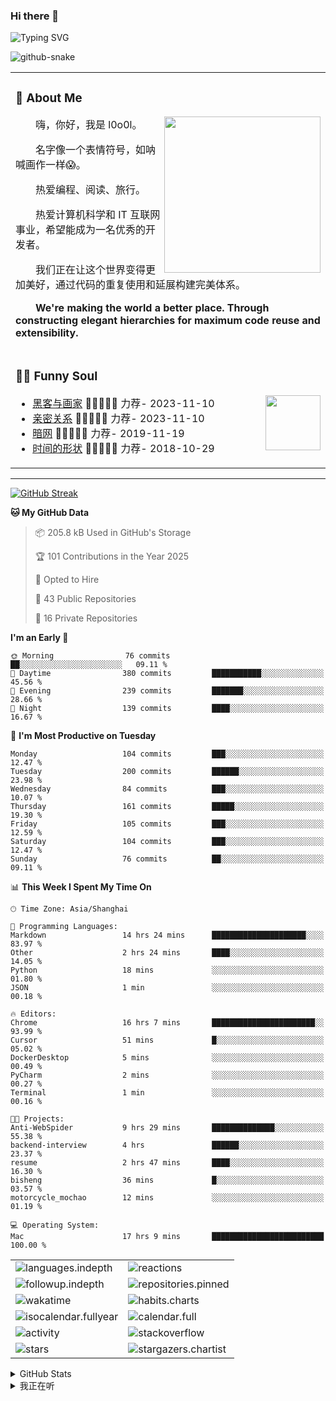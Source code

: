 ### Hi there 👋

![Typing SVG](https://readme-typing-svg.demolab.com?font=Fira+Code&pause=1000&color=0081FF&center=true&vCenter=true&random=false&width=435&lines=Full+Stack+Web+Developer;Always+learning+new+things%EF%BC%81)

[//]: # (![暗色]&#40;https://raw.githubusercontent.com/ol0o0lo/ol0o0lo/output/github-contribution-grid-snake-dark.svg&#41;)

[//]: # (![暗色]&#40;https://raw.githubusercontent.com/ol0o0lo/ol0o0lo/output/github-contribution-grid-snake-dark.svg&#41;)

<picture>
  <source media="(prefers-color-scheme: dark)" srcset="https://cdn.jsdelivr.net/gh/ol0o0lo/ol0o0lo@output/github-contribution-grid-snake-dark.svg" />
  <source media="(prefers-color-scheme: light)" srcset="https://cdn.jsdelivr.net/gh/ol0o0lo/ol0o0lo@output/github-contribution-grid-snake.svg" />
  <img alt="github-snake" src="github-snake.svg" />
</picture>


<table>

<tr><td>

### 🤺 About Me

<img align="right" width="250" src="https://spotify-github-profile.kittinanx.com/api/view.svg?uid=317lj6ke5g24u5s4ltvl352v5daa&cover_image=true&theme=natemoo-re&show_offline=false&background_color=121212&interchange=true&bar_color=53b14f&bar_color_cover=true" />

<p>&emsp;&emsp;嗨，你好，我是 l0o0l。</p>
<p>&emsp;&emsp;名字像一个表情符号，如呐喊画作一样😱。</p>
<p>&emsp;&emsp;热爱编程、阅读、旅行。</p>
<p>&emsp;&emsp;热爱计算机科学和 IT 互联网事业，希望能成为一名优秀的开发者。</p>
<p>&emsp;&emsp;我们正在让这个世界变得更加美好，通过代码的重复使用和延展构建完美体系。</p>
<p>&emsp;&emsp;<strong>We're making the world a better place. Through constructing elegant hierarchies for maximum code reuse and extensibility.</strong></p>

</td></tr>


<tr><td>

### 🤾‍♂️ Funny Soul

<img align="right" width="88" src="https://cdn.jsdelivr.net/gh/sun0225SUN/sun0225SUN/assets/images/artist.png" />

<!-- START_SECTION:douban -->
* <a href='https://book.douban.com/subject/6021440/' target='_blank'>黑客与画家</a> 🌟🌟🌟🌟🌟 力荐- 2023-11-10
* <a href='https://book.douban.com/subject/26585065/' target='_blank'>亲密关系</a> 🌟🌟🌟🌟🌟 力荐- 2023-11-10
* <a href='https://music.douban.com/subject/30187654/' target='_blank'>暗网</a> 🌟🌟🌟🌟🌟 力荐- 2019-11-19
* <a href='http://movie.douban.com/subject/1292365/' target='_blank'>时间的形状</a> 🌟🌟🌟🌟🌟 力荐- 2018-10-29

<!-- END_SECTION:douban -->

</td></tr>


</table>


---

[//]: # (### 我的打卡)


[![GitHub Streak](https://github-readme-streak-stats-blond-iota.vercel.app/?user=ol0o0lo&theme=transparent&locale=zh_Hans&date_format=%5BY.%5Dn.j&mode=weekly&exclude_days=Sun%2CSat)](https://git.io/streak-stats)


<!--START_SECTION:waka-->
**🐱 My GitHub Data** 

> 📦 205.8 kB Used in GitHub's Storage 
 > 
> 🏆 101 Contributions in the Year 2025
 > 
> 💼 Opted to Hire
 > 
> 📜 43 Public Repositories 
 > 
> 🔑 16 Private Repositories 
 > 
**I'm an Early 🐤** 

```text
🌞 Morning                76 commits          ██░░░░░░░░░░░░░░░░░░░░░░░   09.11 % 
🌆 Daytime                380 commits         ███████████░░░░░░░░░░░░░░   45.56 % 
🌃 Evening                239 commits         ███████░░░░░░░░░░░░░░░░░░   28.66 % 
🌙 Night                  139 commits         ████░░░░░░░░░░░░░░░░░░░░░   16.67 % 
```
📅 **I'm Most Productive on Tuesday** 

```text
Monday                   104 commits         ███░░░░░░░░░░░░░░░░░░░░░░   12.47 % 
Tuesday                  200 commits         ██████░░░░░░░░░░░░░░░░░░░   23.98 % 
Wednesday                84 commits          ███░░░░░░░░░░░░░░░░░░░░░░   10.07 % 
Thursday                 161 commits         █████░░░░░░░░░░░░░░░░░░░░   19.30 % 
Friday                   105 commits         ███░░░░░░░░░░░░░░░░░░░░░░   12.59 % 
Saturday                 104 commits         ███░░░░░░░░░░░░░░░░░░░░░░   12.47 % 
Sunday                   76 commits          ██░░░░░░░░░░░░░░░░░░░░░░░   09.11 % 
```


📊 **This Week I Spent My Time On** 

```text
🕑︎ Time Zone: Asia/Shanghai

💬 Programming Languages: 
Markdown                 14 hrs 24 mins      █████████████████████░░░░   83.97 % 
Other                    2 hrs 24 mins       ████░░░░░░░░░░░░░░░░░░░░░   14.05 % 
Python                   18 mins             ░░░░░░░░░░░░░░░░░░░░░░░░░   01.80 % 
JSON                     1 min               ░░░░░░░░░░░░░░░░░░░░░░░░░   00.18 % 

🔥 Editors: 
Chrome                   16 hrs 7 mins       ███████████████████████░░   93.99 % 
Cursor                   51 mins             █░░░░░░░░░░░░░░░░░░░░░░░░   05.02 % 
DockerDesktop            5 mins              ░░░░░░░░░░░░░░░░░░░░░░░░░   00.49 % 
PyCharm                  2 mins              ░░░░░░░░░░░░░░░░░░░░░░░░░   00.27 % 
Terminal                 1 min               ░░░░░░░░░░░░░░░░░░░░░░░░░   00.16 % 

🐱‍💻 Projects: 
Anti-WebSpider           9 hrs 29 mins       ██████████████░░░░░░░░░░░   55.38 % 
backend-interview        4 hrs               ██████░░░░░░░░░░░░░░░░░░░   23.37 % 
resume                   2 hrs 47 mins       ████░░░░░░░░░░░░░░░░░░░░░   16.30 % 
bisheng                  36 mins             █░░░░░░░░░░░░░░░░░░░░░░░░   03.57 % 
motorcycle_mochao        12 mins             ░░░░░░░░░░░░░░░░░░░░░░░░░   01.19 % 

💻 Operating System: 
Mac                      17 hrs 9 mins       █████████████████████████   100.00 % 
```


<!--END_SECTION:waka-->


<!-- second form 第二个表格 -->
<table>
  <tr>
    <td><img src="https://cdn.jsdelivr.net/gh/ol0o0lo/ol0o0lo/github-metrics/languages.indepth.svg" alt="languages.indepth" /></td>
    <td><img src="https://cdn.jsdelivr.net/gh/ol0o0lo/ol0o0lo/github-metrics/reactions.svg" alt="reactions" /></td>
  </tr>
  <tr>
    <td><img src="https://cdn.jsdelivr.net/gh/ol0o0lo/ol0o0lo/github-metrics/followup.indepth.svg" alt="followup.indepth" /></td>
    <td><img src="https://cdn.jsdelivr.net/gh/ol0o0lo/ol0o0lo/github-metrics/repositories.pinned.svg" alt="repositories.pinned" /></td>
  </tr>
  <tr>
    <td><img src="https://cdn.jsdelivr.net/gh/ol0o0lo/ol0o0lo/github-metrics/wakatime.svg" alt="wakatime" /></td>
    <td><img src="https://cdn.jsdelivr.net/gh/ol0o0lo/ol0o0lo/github-metrics/habits.charts.svg" alt="habits.charts" /></td>
  </tr>
  <tr>
    <td><img src="https://cdn.jsdelivr.net/gh/ol0o0lo/ol0o0lo/github-metrics/isocalendar.fullyear.svg" alt="isocalendar.fullyear" /></td>
    <td><img src="https://cdn.jsdelivr.net/gh/ol0o0lo/ol0o0lo/github-metrics/calendar.full.svg" alt="calendar.full" /></td>
  </tr>
  <tr>
    <td><img src="https://cdn.jsdelivr.net/gh/ol0o0lo/ol0o0lo/github-metrics/activity.svg" alt="activity" /></td>
    <td><img src="https://cdn.jsdelivr.net/gh/ol0o0lo/ol0o0lo/github-metrics/stackoverflow.svg" alt="stackoverflow" /></td>
  </tr>
  <tr>
    <td><img src="https://cdn.jsdelivr.net/gh/ol0o0lo/ol0o0lo/github-metrics/stars.svg" alt="stars" /></td>
    <td><img src="https://cdn.jsdelivr.net/gh/ol0o0lo/ol0o0lo/github-metrics/stargazers.chartist.svg" alt="stargazers.chartist" /></td>
  </tr>
</table>

[//]: # (<details>)

[//]: # (  <summary>:zap: GitHub WakaTime</summary>)

[//]: # (</details>)


<details>
  <summary> GitHub Stats</summary>

[//]: # (![ol0o0lo's GitHub stats]&#40;https://readme-stats.l0o0l.cn/api/top-langs?username=ol0o0lo&theme=graywhite&hide=css&hide_progress=true&locale=cn&#41;)

[//]: # ()
[//]: # (![ol0o0lo's GitHub stats]&#40;https://readme-stats.l0o0l.cn/api/?username=ol0o0lo&theme=graywhite&hide=prs,issues,contribs&locale=cn&#41;)

  <img alt="ol0o0lo's GitHub Stats" src="https://github-readme-activity-graph.vercel.app/graph?username=ol0o0lo&theme=high-contrast&hide_title=flase&radius=16" />

</details>

<details>
  <summary>我正在听</summary>

[![spotify-github-profile](https://spotify-github-profile.vercel.app/api/view?uid=31dufxqboi6rzm4vnu3o5zbsa7zq&cover_image=true&theme=default&show_offline=false&background_color=121212&interchange=false&bar_color=53b14f&bar_color_cover=true)](https://github.com/kittinan/spotify-github-profile)

</details>
